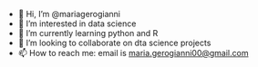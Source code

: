 - 👋 Hi, I’m @mariagerogianni
- 👀 I’m interested in data science
- 🌱 I’m currently learning python and R
- 💞️ I’m looking to collaborate on dta science projects
- 📫 How to reach me: email is maria.gerogianni00@gmail.com

<!---
mariagerogianni/mariagerogianni is a ✨ special ✨ repository because its `README.md` (this file) appears on your GitHub profile.
You can click the Preview link to take a look at your changes.
--->
